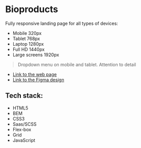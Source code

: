 # Bioproducts
Fully responsive landing page for all types of devices:
- Mobile 320px
- Tablet 768px
- Laptop 1280px
- Full HD 1440px
- Large screens 1920px
> Dropdown menu on mobile and tablet. Attention to detail
- [Link to the web page](https://Allrightman.github.io/Eco_cosmetics/)
- [Link to the Figma design](https://www.figma.com/file/Fz588JKGuPS2Bk21De4KE5/brand_of_eco-cosmetics-(Edit)?node-id=1%3A2)
## Tech stack:
- HTML5
- BEM
- CSS3
- Saas/SCSS
- Flex-box
- Grid
- JavaScript
